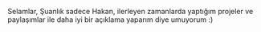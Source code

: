 Selamlar,
Şuanlık sadece Hakan, ilerleyen zamanlarda yaptığım projeler ve paylaşımlar ile daha iyi bir açıklama yaparım diye umuyorum :)
